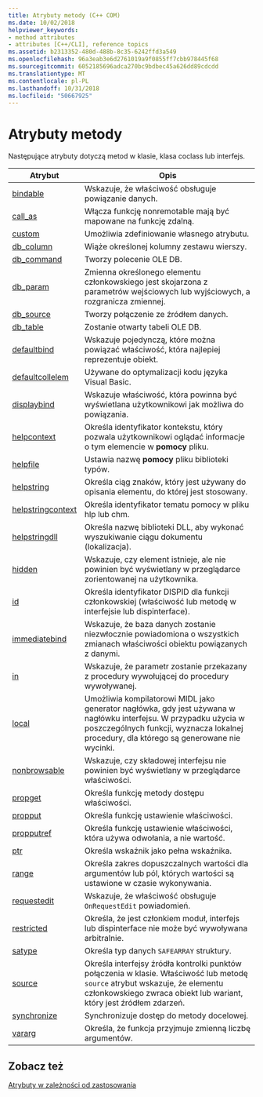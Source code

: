 ```yaml
---
title: Atrybuty metody (C++ COM)
ms.date: 10/02/2018
helpviewer_keywords:
- method attributes
- attributes [C++/CLI], reference topics
ms.assetid: b2313352-480d-488b-8c35-6242ffd3a549
ms.openlocfilehash: 96a3eab3e6d2761019a9f0855ff7cbb978445f68
ms.sourcegitcommit: 6052185696adca270bc9bdbec45a626dd89cdcdd
ms.translationtype: MT
ms.contentlocale: pl-PL
ms.lasthandoff: 10/31/2018
ms.locfileid: "50667925"
---
```

# <a name="method-attributes"></a>Atrybuty metody

Następujące atrybuty dotyczą metod w klasie, klasa coclass lub interfejs.

|Atrybut|Opis|
|---------------|-----------------|
|[bindable](bindable.md)|Wskazuje, że właściwość obsługuje powiązanie danych.|
|[call_as](call-as.md)|Włącza funkcję nonremotable mają być mapowane na funkcję zdalną.|
|[custom](custom-cpp.md)|Umożliwia zdefiniowanie własnego atrybutu.|
|[db_column](db-column.md)|Wiąże określonej kolumny zestawu wierszy.|
|[db_command](db-command.md)|Tworzy polecenie OLE DB.|
|[db_param](db-param.md)|Zmienna określonego elementu członkowskiego jest skojarzona z parametrów wejściowych lub wyjściowych, a rozgranicza zmiennej.|
|[db_source](db-source.md)|Tworzy połączenie ze źródłem danych.|
|[db_table](db-table.md)|Zostanie otwarty tabeli OLE DB.|
|[defaultbind](defaultbind.md)|Wskazuje pojedynczą, które można powiązać właściwość, która najlepiej reprezentuje obiekt.|
|[defaultcollelem](defaultcollelem.md)|Używane do optymalizacji kodu języka Visual Basic.|
|[displaybind](displaybind.md)|Wskazuje właściwość, która powinna być wyświetlana użytkownikowi jak możliwa do powiązania.|
|[helpcontext](helpcontext.md)|Określa identyfikator kontekstu, który pozwala użytkownikowi oglądać informacje o tym elemencie w **pomocy** pliku.|
|[helpfile](helpfile.md)|Ustawia nazwę **pomocy** pliku biblioteki typów.|
|[helpstring](helpstring.md)|Określa ciąg znaków, który jest używany do opisania elementu, do której jest stosowany.|
|[helpstringcontext](helpstringcontext.md)|Określa identyfikator tematu pomocy w pliku hlp lub chm.|
|[helpstringdll](helpstringdll.md)|Określa nazwę biblioteki DLL, aby wykonać wyszukiwanie ciągu dokumentu (lokalizacja).|
|[hidden](hidden.md)|Wskazuje, czy element istnieje, ale nie powinien być wyświetlany w przeglądarce zorientowanej na użytkownika.|
|[id](id.md)|Określa identyfikator DISPID dla funkcji członkowskiej (właściwość lub metodę w interfejsie lub dispinterface).|
|[immediatebind](immediatebind.md)|Wskazuje, że baza danych zostanie niezwłocznie powiadomiona o wszystkich zmianach właściwości obiektu powiązanych z danymi.|
|[in](in-cpp.md)|Wskazuje, że parametr zostanie przekazany z procedury wywołującej do procedury wywoływanej.|
|[local](local-cpp.md)|Umożliwia kompilatorowi MIDL jako generator nagłówka, gdy jest używana w nagłówku interfejsu. W przypadku użycia w poszczególnych funkcji, wyznacza lokalnej procedury, dla którego są generowane nie wycinki.|
|[nonbrowsable](nonbrowsable.md)|Wskazuje, czy składowej interfejsu nie powinien być wyświetlany w przeglądarce właściwości.|
|[propget](propget.md)|Określa funkcję metody dostępu właściwości.|
|[propput](propput.md)|Określa funkcję ustawienie właściwości.|
|[propputref](propputref.md)|Określa funkcję ustawienie właściwości, która używa odwołania, a nie wartość.|
|[ptr](ptr.md)|Określa wskaźnik jako pełna wskaźnika.|
|[range](range-cpp.md)|Określa zakres dopuszczalnych wartości dla argumentów lub pól, których wartości są ustawione w czasie wykonywania.|
|[requestedit](requestedit.md)|Wskazuje, że właściwość obsługuje `OnRequestEdit` powiadomień.|
|[restricted](restricted.md)|Określa, że jest członkiem moduł, interfejs lub dispinterface nie może być wywoływana arbitralnie.|
|[satype](satype.md)|Określa typ danych `SAFEARRAY` struktury.|
|[source](source-cpp.md)|Określa interfejsy źródła kontrolki punktów połączenia w klasie. Właściwość lub metodę `source` atrybut wskazuje, że elementu członkowskiego zwraca obiekt lub wariant, który jest źródłem zdarzeń.|
|[synchronize](synchronize.md)|Synchronizuje dostęp do metody docelowej.|
|[vararg](vararg.md)|Określa, że funkcja przyjmuje zmienną liczbę argumentów.|

## <a name="see-also"></a>Zobacz też

[Atrybuty w zależności od zastosowania](attributes-by-usage.md)